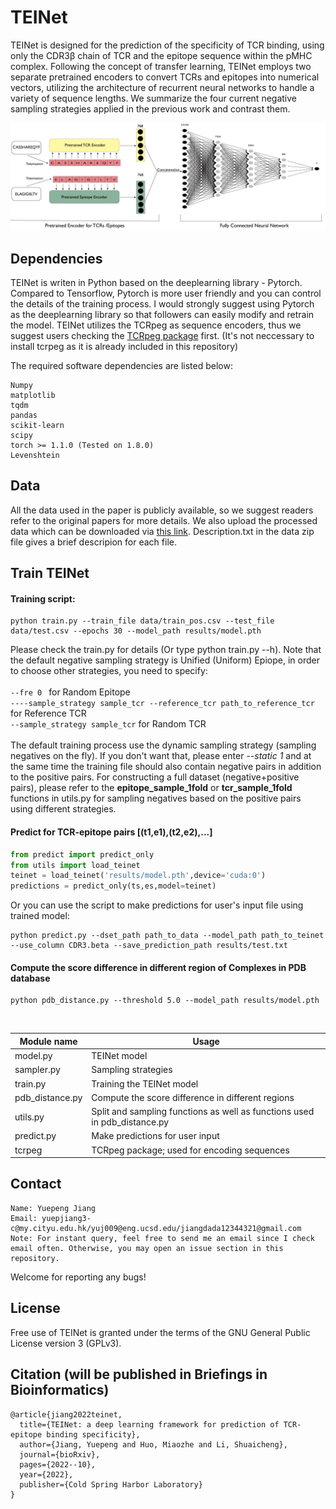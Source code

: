 # TEINet 
TEINet is designed for the prediction of the specificity of TCR binding, using only the CDR3β chain of TCR and the epitope sequence within the pMHC complex. Following the concept of transfer learning, TEINet employs two separate pretrained encoders to convert TCRs and epitopes into numerical vectors, utilizing the architecture of recurrent neural networks to handle a variety of sequence lengths. We summarize the four current negative sampling strategies applied in the previous work and contrast them. <br /> 

<img src="https://github.com/jiangdada1221/tensorflow_in_practice/blob/master/TEINet.jpg" width="800"> <br />

## Dependencies
TEINet is writen in Python based on the deeplearning library - Pytorch. Compared to Tensorflow, Pytorch is more user friendly and you can control the details of the training process. I would strongly suggest using Pytorch as the deeplearning library so that followers can easily modify and retrain the model. TEINet utilizes the TCRpeg as sequence encoders, thus we suggest users checking the [TCRpeg package](https://github.com/jiangdada1221/TCRpeg) first. (It's not neccessary to install tcrpeg as it is already included in this repository) <br />

The required software dependencies are listed below:
 ```
Numpy
matplotlib
tqdm
pandas
scikit-learn
scipy
torch >= 1.1.0 (Tested on 1.8.0)
Levenshtein
 ```

## Data

 All the data used in the paper is publicly available, so we suggest readers refer to the original papers for more details. We also upload the processed data which can be downloaded via [this link](https://drive.google.com/file/d/1ioEkYeIdLMafYgoNER33QrThKHlgZCzZ/view?usp=sharing). Description.txt in the data zip file gives a brief descripion for each file.

## Train TEINet

#### Training script:
```
python train.py --train_file data/train_pos.csv --test_file data/test.csv --epochs 30 --model_path results/model.pth
```
Please check the train.py for details (Or type python train.py --h). Note that the default negative sampling strategy is Unified (Uniform) Epiope, in order to choose other strategies, you need to specify: <br /> <br />
```--fre 0 ``` for Random Epitope <br />
```----sample_strategy sample_tcr --reference_tcr path_to_reference_tcr``` for Reference TCR <br />
```--sample_strategy sample_tcr``` for Random TCR <br /> <br />
The default training process use the dynamic sampling strategy (sampling negatives on the fly). If you don't want that, please enter *--static 1* and at the same time the training file should also contain negative pairs in addition to the positive pairs. For constructing a full dataset (negative+positive pairs), please refer to the __epitope_sample_1fold__ or __tcr_sample_1fold__ functions in utils.py for sampling negatives based on the positive pairs using different strategies.

#### Predict for TCR-epitope pairs [(t1,e1),(t2,e2),...]
```python
from predict import predict_only
from utils import load_teinet
teinet = load_teinet('results/model.pth',device='cuda:0')
predictions = predict_only(ts,es,model=teinet)
```
Or you can use the script to make predictions for user's input file using trained model:
```
python predict.py --dset_path path_to_data --model_path path_to_teinet --use_column CDR3.beta --save_prediction_path results/test.txt
```

#### Compute the score difference in different region of Complexes in PDB database
```
python pdb_distance.py --threshold 5.0 --model_path results/model.pth
```
<br />

| Module name                                    | Usage                                              |    
|------------------------------------------------|----------------------------------------------------|
| model.py                                      | TEINet model                   |
| sampler.py                                    | Sampling strategies  |
| train.py                                    | Training the TEINet model     |
| pdb_distance.py                                       | Compute the score difference in different regions  |
| utils.py                              | Split and sampling functions as well as functions used in pdb_distance.py             |
| predict.py                                       | Make predictions for user input                      |
| tcrpeg                                | TCRpeg package; used for encoding sequences                   |

## Contact
```
Name: Yuepeng Jiang
Email: yuepjiang3-c@my.cityu.edu.hk/yuj009@eng.ucsd.edu/jiangdada12344321@gmail.com
Note: For instant query, feel free to send me an email since I check email often. Otherwise, you may open an issue section in this repository.
```
Welcome for reporting any bugs!

## License

Free use of TEINet is granted under the terms of the GNU General Public License version 3 (GPLv3).

## Citation (will be published in Briefings in Bioinformatics)
```
@article{jiang2022teinet,
  title={TEINet: a deep learning framework for prediction of TCR-epitope binding specificity},
  author={Jiang, Yuepeng and Huo, Miaozhe and Li, Shuaicheng},
  journal={bioRxiv},
  pages={2022--10},
  year={2022},
  publisher={Cold Spring Harbor Laboratory}
}
```

